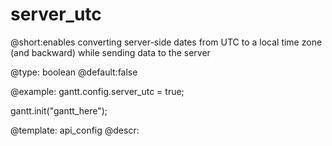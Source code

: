 server_utc
=============

@short:enables converting server-side dates from UTC to a local time zone (and backward) while sending data to the server
	

@type: boolean
@default:false

@example:
gantt.config.server_utc = true;
 
gantt.init("gantt_here");

@template:	api_config
@descr:


